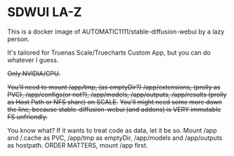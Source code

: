 # SDWUI LA-Z
This is a docker image of AUTOMATIC1111/stable-diffusion-webui by a lazy person.

It's tailored for Truenas Scale/Truecharts Custom App, but you can do whatever I guess.

~~Only NVIDIA/CPU.~~

~~You'll need to mount /app/tmp, (as emptyDir?) /app/extensions, (prolly as PVC), /app/configs(or not?), /app/models, /app/outputs, /app/results (prolly as Host Path or NFS share) on SCALE.~~
~~You'll might need some more down the line, because stable-diffusion-webui (and addons) is VERY immutable FS unfriendly.~~

You know what? If it wants to treat code as data, let it be so.
Mount /app and /.cache as PVC, /app/tmp as emptyDir, /app/models and /app/outputs as hostpath.
ORDER MATTERS, mount /app first.
